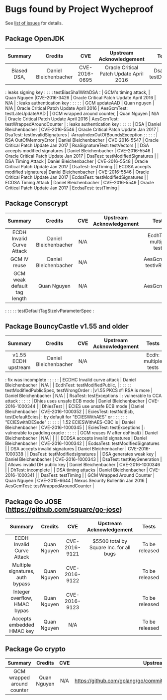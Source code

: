 # Bugs found by Project Wycheproof
See [list of issues](issues.md) for details.

## Package OpenJDK

|           Summary                |            Credits         |         CVE       |       Upstream Acknowledgement          | Tests                                  |
|:---------------------------:     |:--------------------------:|:-----------------:|:--------------------------------------: |:---------------------------------------:
| Biased DSA,                      | Daniel Bleichenbacher      |CVE-2016-0695      | Oracle Critical Patch Update April 2016 | DsaTest: testDsaBias,                  |
: leaks signing key                :                            :                   :                                         : testBiasSha1WithDSA                    :
| GCM's timing attack,             | Quan Nguyen                |CVE-2016-3426      | Oracle Critical Patch Update April 2016 | N/A                                    |
: leaks authentication key         :                            :                   :                                         :                                        :
| GCM updateAAD                    | Quan nguyen                | N/A               | Oracle Critical Patch Update April 2016 | AesGcmTest: testLateUpdateAAD          |
| GCM wrapped around counter,      | Quan Nguyen                | N/A               | Oracle Critical Patch Update April 2016 | AesGcmTest: testWrappedAroundCounter   |
: leaks authentication key         :                            :                   :                                         :                                        :
| DSA                              | Daniel Bleichenbacher      | CVE-2016-5546     | Oracle Critical Patch Update Jan 2017   | DsaTest: testInvalidSignatures         |
:ArrayIndexOutOfBoundsException    :                            :                   :                                         :                                        :
|  RSA  OutOfMemoryError           | Daniel Bleichenbacher      | CVE-2016-5547     | Oracle Critical Patch Update Jan 2017   | RsaSignatureTest: testVectors          |
| DSA accepts modified signatures  | Daniel Bleichenbacher      | CVE-2016-5546     | Oracle Critical Patch Update Jan 2017   | DsaTest: testModifiedSignatures        |
| DSA Timing Attack                | Daniel Bleichenbacher      | CVE-2016-5548     | Oracle Critical Patch Update Jan 2017   | DsaTest: testTiming                    |
| ECDSA accepts modified signatures| Daniel Bleichenbacher      | CVE-2016-5546     | Oracle Critical Patch Update Jan 2017   | EcdsaTest: testModifiedSignatures      |
| ECDSA Timing Attack              | Daniel Bleichenbacher      | CVE-2016-5549     | Oracle Critical Patch Update Jan 2017   | EcdsaTest: testTiming                  |

## Package Conscrypt

|           Summary                |            Credits         |         CVE       |       Upstream Acknowledgement          | Tests                                  |
|:---------------------------:     |:--------------------------:|:-----------------:|:--------------------------------------: |:---------------------------------------:
| ECDH Invalid Curve Attack        | Daniel Bleichenbacher      |  N/A              |                                         | EcdhTest: multiple tests               |
| GCM IV reuse                     | Daniel Bleichenbacher      |  N/A              |                                         | AesGcmTest: testIvReuse                |
| GCM weak default tag length      | Quan Nguyen                |  N/A              |                                         | AesGcmTest:                            |
:                                  :                            :                   :                                         : testDefaultTagSizeIvParameterSpec      :


## Package BouncyCastle v1.55 and older
|           Summary                |            Credits         |         CVE       |       Upstream Acknowledgement          | Tests                                  |
|:---------------------------:     |:--------------------------:|:-----------------:|:--------------------------------------: |:---------------------------------------:
| v1.55 ECDH upstream              | Daniel Bleichenbacher      |  N/A              |                                         | Ecdh: multiple tests                   |
: fix was incomplete               :                            :                   :                                         :                                        :
| ECDHC Invalid curve attack       | Daniel Bleichenbacher      |  N/A              |                                         | EcdhTest: testModifiedPublic,          |
:                                  :                            :                   :                                         : testModifiedPublicSpec, testWrongOrder :
|v1.55 PKCS #1 RSA is more         | Daniel Bleichenbacher      |  N/A              |                                         | RsaTest: testExceptions                |
: vulnerable to CCA attack         :                            :                   :                                         :                                        :
| Dhies uses unsafe ECB mode       | Daniel Bleichenbacher      | CVE-2016-1000344  |                                         | DhiesTest                              |
| ECIES use unsafe ECB mode        | Daniel Bleichenbacher      | CVE-2016-1000352  |                                         | EciesTest: testNotEcb, testDefaultEcies|
: by default for "ECIESWithAES" or :                            :                   :                                         :                                        :
: "ECIESwithDESede"                :                            :                   :                                         :                                        :
| 1.52 ECIESWithAES-CBC is         | Daniel Bleichenbacher      | CVE-2016-1000345  |                                         | EciesTest: testExceptions              |
: vulnerable to padding oracle     :                            :                   :                                         :                                        :
| GCM reuses IV after doFinal()    | Daniel Bleichenbacher      | N/A               |                                         |                                        |
| ECDSA accepts invalid signatures | Daniel Bleichenbacher      | CVE-2016-1000342  |                                         | EcdsaTest: testModifiedSignatures      |
| DSA accepts invalid signatures   | Daniel Bleichenbacher      | CVE-2016-1000338  |                                         | DsaTest: testModifiedsignatures        |
| DSA generates weak key           | Daniel Bleichenbacher      | CVE-2016-1000343  |                                         | DsaTest: testKeyGeneration             |
| Allows invalid DH public key     | Daniel Bleichenbacher      | CVE-2016-1000346  |                                         | DhTest: incomplete                     |
| DSA timing attacks               | Daniel Bleichenbacher      | CVE-2016-1000341  |                                         | DsaTest: testTiming                    |
| GCM Wrapped Around Counter       | Quan Nguyen                | CVE-2015-6644     | Nexus Security Bullentin Jan 2016       | AesGcmTest: testWrappedAroundCounter   |

## Package Go JOSE (https://github.com/square/go-jose)
|           Summary                |            Credits         |         CVE       |       Upstream Acknowledgement          | Tests                                  |
|:---------------------------:     |:--------------------------:|:-----------------:|:--------------------------------------: |:---------------------------------------:
| ECDH Invalid Curve Attack        | Quan Nguyen                | CVE-2016-9121     | $5500 total by Square Inc. for all bugs | To be released                         |
| Multiple signatures, auth bypass | Quan Nguyen                | CVE-2016-9122     |                                         | To be released                         |
| Integer overflow, HMAC bypas     | Quan Nguyen                | CVE-2016-9123     |                                         | To be released                         |
| Accepts embedded HMAC key        | Quan Nguyen                |   N/A             |                                         | To be released                         |

## Package Go crypto
|           Summary                |            Credits         |         CVE       |       Upstream Acknowledgement          | Tests                                  |
|:---------------------------:     |:--------------------------:|:-----------------:|:--------------------------------------: |:---------------------------------------:
| GCM wrapped around counter       | Quan Nguyen                |  N/A              | https://github.com/golang/go/commit/210ac4d5e0fea2bfd4287b0865104bdaaeaffe05|    |
